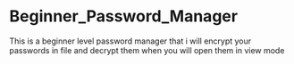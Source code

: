 # Beginner_Password_Manager
This is a beginner level password manager that i will encrypt your passwords in file and decrypt them when you will open them in view mode
